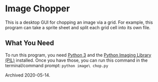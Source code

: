 # Image Chopper
This is a desktop GUI for chopping an image via a grid. For example, this program can take a sprite sheet and split each grid cell into its own file.

## What You Need
To run this program, you need [Python 3](https://www.python.org/downloads/) and the [Python Imaging Library (PIL)](https://pillow.readthedocs.io/en/latest/) installed. Once you have those, you can run this command in the terminal/command prompt: `python image\ chop.py`

Archived 2020-05-14.

